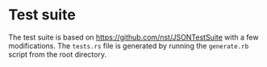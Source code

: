 # Test suite

The test suite is based on https://github.com/nst/JSONTestSuite with a few
modifications.
The `tests.rs` file is generated by running the `generate.rb` script from the
root directory.